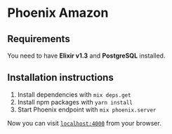 # Phoenix Amazon

## Requirements
You need to have **Elixir v1.3** and **PostgreSQL** installed.

## Installation instructions

  1. Install dependencies with `mix deps.get`
  2. Install npm packages with `yarn install`
  3. Start Phoenix endpoint with `mix phoenix.server`

Now you can visit [`localhost:4000`](http://localhost:4000) from your browser.